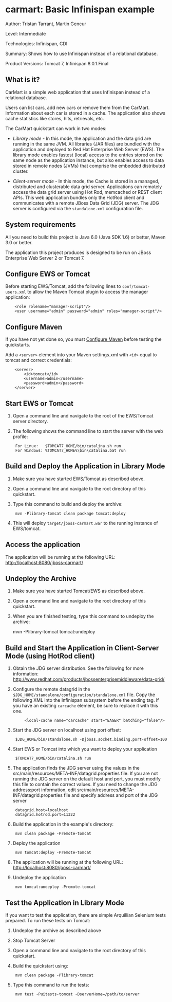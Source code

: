 carmart: Basic Infinispan example
=================================
Author: Tristan Tarrant, Martin Gencur

Level: Intermediate

Technologies: Infinispan, CDI

Summary: Shows how to use Infinispan instead of a relational database.

Product Versions: Tomcat 7, Infinispan 8.0.1.Final

What is it?
-----------

CarMart is a simple web application that uses Infinispan instead of a relational database.

Users can list cars, add new cars or remove them from the CarMart. Information about each car is stored in a cache. The application also shows cache statistics like stores, hits, retrievals, etc.
 
The CarMart quickstart can work in two modes: 

* _Library mode_  - In this mode, the application and the data grid are running in the same JVM. All libraries (JAR files) are bundled with the application and deployed to Red Hat Enterprise Web Server (EWS). The library mode enables fastest (local) access to the entries stored on the same node as the application instance, but also enables access to data stored in remote nodes (JVMs) that comprise the embedded distributed cluster.

* _Client-server mode_ - In this mode, the Cache is stored in a managed, distributed and clusterable data grid server.  Applications can remotely access the data grid server using Hot Rod, memcached or REST client APIs. This web application bundles only the HotRod client and communicates with a remote JBoss Data Grid (JDG) server. The JDG server is configured via the `standalone.xml` configuration file.


System requirements
-------------------

All you need to build this project is Java 6.0 (Java SDK 1.6) or better, Maven 3.0 or better.

The application this project produces is designed to be run on JBoss Enterprise Web Server 2 or Tomcat 7. 

 
Configure EWS or Tomcat
-----------------------

Before starting EWS/Tomcat, add the following lines to `conf/tomcat-users.xml` to allow the Maven Tomcat plugin to access the manager application:

        <role rolename="manager-script"/>
        <user username="admin" password="admin" roles="manager-script"/>
        
Configure Maven
---------------

If you have not yet done so, you must [Configure Maven](../../README.md#configure-maven) before testing the quickstarts.


Add a `<server>` element into your Maven settings.xml with `<id>` equal to tomcat and correct credentials:

        <server>
            <id>tomcat</id>
            <username>admin</username>
            <password>admin</password>
        </server>

        
Start EWS or Tomcat
-------------------

1. Open a command line and navigate to the root of the EWS/Tomcat server directory.
2. The following shows the command line to start the server with the web profile:

        For Linux:   $TOMCAT7_HOME/bin/catalina.sh run
        For Windows: %TOMCAT7_HOME%\bin\catalina.bat run


Build and Deploy the Application in Library Mode
-----------------------------------------------

1. Make sure you have started EWS/Tomcat as described above.
2. Open a command line and navigate to the root directory of this quickstart.
3. Type this command to build and deploy the archive:

        mvn -Plibrary-tomcat clean package tomcat:deploy
        
4. This will deploy `target/jboss-carmart.war` to the running instance of EWS/tomcat.


Access the application
---------------------

The application will be running at the following URL: <http://localhost:8080/jboss-carmart/>


Undeploy the Archive
--------------------

1. Make sure you have started Tomcat/EWS as described above.
2. Open a command line and navigate to the root directory of this quickstart.
3. When you are finished testing, type this command to undeploy the archive:

    mvn -Plibrary-tomcat tomcat:undeploy


Build and Start the Application in Client-Server Mode (using HotRod client)
---------------------------------------------------------------------------

1. Obtain the JDG server distribution. See the following for more information: <http://www.redhat.com/products/jbossenterprisemiddleware/data-grid/>

2. Configure the remote datagrid in the `$JDG_HOME/standalone/configuration/standalone.xml` file. Copy the following XML into the Infinispan subsystem before the ending </cache-container> tag. If you have an existing `carcache` element, be sure to replace it with this one.
       
            <local-cache name="carcache" start="EAGER" batching="false"/>
   
3. Start the JDG server on localhost using port offset: 
    
        $JDG_HOME/bin/standalone.sh -Djboss.socket.binding.port-offset=100

4. Start EWS or Tomcat into which you want to deploy your application

        $TOMCAT7_HOME/bin/catalina.sh run

5. The application finds the JDG server using the values in the src/main/resources/META-INF/datagrid.properties file. If you are not running the JDG server on the default host and port, you must modify this file to contain the correct values. If you need to change the JDG address:port information, edit src/main/resources/META-INF/datagrid.properties file and specify address and port of the JDG server

        datagrid.host=localhost
        datagrid.hotrod.port=11322

6. Build the application in the example's directory:

        mvn clean package -Premote-tomcat

7. Deploy the application

        mvn tomcat:deploy -Premote-tomcat

8. The application will be running at the following URL: <http://localhost:8080/jboss-carmart/>

9. Undeploy the application

        mvn tomcat:undeploy -Premote-tomcat


Test the Application in Library Mode   
------------------------------------

If you want to test the application, there are simple Arquillian Selenium tests prepared.
To run these tests on Tomcat:

1. Undeploy the archive as described above
2. Stop Tomcat Server
3. Open a command line and navigate to the root directory of this quickstart.
4. Build the quickstart using:

        mvn clean package -Plibrary-tomcat

5. Type this command to run the tests:

        mvn test -Puitests-tomcat -DserverHome=/path/to/server

